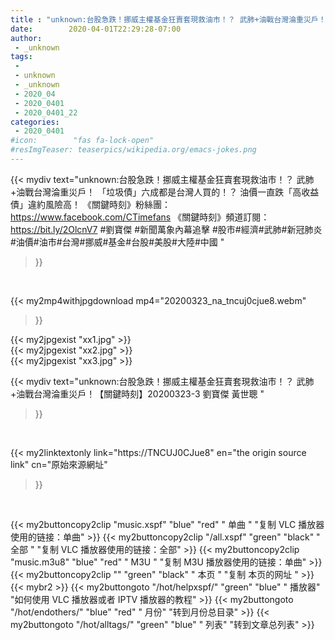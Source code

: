 ```yaml
---
title : "unknown:台股急跌！挪威主權基金狂賣套現救油市！？ 武肺+油戰台灣淪重災戶！【關鍵時刻】20200323-3 劉寶傑 黃世聰 "
date:        2020-04-01T22:29:28-07:00
author:
 - _unknown
tags:
 - 
 - unknown
 - _unknown
 - 2020_04
 - 2020_0401
 - 2020_0401_22
categories:
 - 2020_0401
#icon:        "fas fa-lock-open"
#resImgTeaser: teaserpics/wikipedia.org/emacs-jokes.png
---
```







{{< mydiv text="unknown:台股急跌！挪威主權基金狂賣套現救油市！？ 武肺+油戰台灣淪重災戶！ 「垃圾債」六成都是台灣人買的！？ 油價一直跌「高收益債」違約風險高！  《關鍵時刻》粉絲團：https://www.facebook.com/CTimefans 《關鍵時刻》頻道訂閱：https://bit.ly/2OlcnV7  #劉寶傑 #新聞萬象內幕追擊 #股市#經濟#武肺#新冠肺炎#油價#油市#台灣#挪威#基金#台股#美股#大陸#中國 "
>}}
<br>


{{< my2mp4withjpgdownload mp4="20200323_na_tncuj0cjue8.webm"
>}}

{{< my2jpgexist "xx1.jpg" >}}<br>
{{< my2jpgexist "xx2.jpg" >}}<br>
{{< my2jpgexist "xx3.jpg" >}}<br>



{{< mydiv text="unknown:台股急跌！挪威主權基金狂賣套現救油市！？ 武肺+油戰台灣淪重災戶！【關鍵時刻】20200323-3 劉寶傑 黃世聰 "
>}}
<br>

{{< my2linktextonly link="https://TNCUJ0CJue8"
en="the origin source link" cn="原始來源網址"
>}}


<br>


{{< my2buttoncopy2clip "music.xspf"        "blue"   "red"    " 单曲 "  "复制 VLC 播放器使用的链接：单曲" >}} {{< my2buttoncopy2clip "/all.xspf"         "green"  "black"  " 全部 "  "复制 VLC 播放器使用的链接：全部" >}} {{< my2buttoncopy2clip "music.m3u8"        "blue"   "red"    " M3U  "    "复制 M3U 播放器使用的链接：单曲" >}} {{< my2buttoncopy2clip ""                  "green"  "black"  " 本页 "    "复制 本页的网址 " >}} {{< mybr2 >}} {{< my2buttongoto      "/hot/helpxspf/"    "green"  "blue"   " 播放器" "如何使用 VLC 播放器或者 IPTV 播放器的教程" >}} {{< my2buttongoto      "/hot/endothers/"   "blue"   "red"    " 月份"   "转到月份总目录" >}} {{< my2buttongoto      "/hot/alltags/"     "green"  "blue"   " 列表"   "转到文章总列表" >}} 
